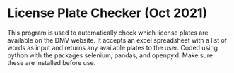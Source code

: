 # License Plate Checker (Oct 2021)
This program is used to automatically check which license plates are available on the DMV website.
It accepts an excel spreadsheet with a list of words as input and returns any available plates to the user.
Coded using python with the packages selenium, pandas, and openpyxl. Make sure these are installed before use.

